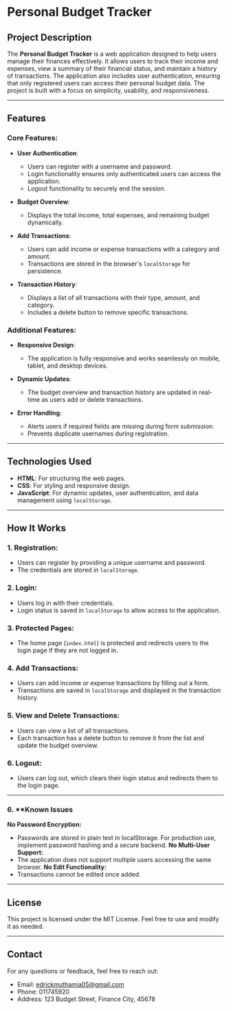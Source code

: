 # Personal Budget Tracker

## Project Description
The **Personal Budget Tracker** is a web application designed to help users manage their finances effectively. It allows users to track their income and expenses, view a summary of their financial status, and maintain a history of transactions. The application also includes user authentication, ensuring that only registered users can access their personal budget data. The project is built with a focus on simplicity, usability, and responsiveness.

---

## Features
### Core Features:
- **User Authentication**:
  - Users can register with a username and password.
  - Login functionality ensures only authenticated users can access the application.
  - Logout functionality to securely end the session.

- **Budget Overview**:
  - Displays the total income, total expenses, and remaining budget dynamically.

- **Add Transactions**:
  - Users can add income or expense transactions with a category and amount.
  - Transactions are stored in the browser's `localStorage` for persistence.

- **Transaction History**:
  - Displays a list of all transactions with their type, amount, and category.
  - Includes a delete button to remove specific transactions.

### Additional Features:
- **Responsive Design**:
  - The application is fully responsive and works seamlessly on mobile, tablet, and desktop devices.

- **Dynamic Updates**:
  - The budget overview and transaction history are updated in real-time as users add or delete transactions.

- **Error Handling**:
  - Alerts users if required fields are missing during form submission.
  - Prevents duplicate usernames during registration.

---

## Technologies Used
- **HTML**: For structuring the web pages.
- **CSS**: For styling and responsive design.
- **JavaScript**: For dynamic updates, user authentication, and data management using `localStorage`.

---

## How It Works
### 1. **Registration**:
   - Users can register by providing a unique username and password.
   - The credentials are stored in `localStorage`.

### 2. **Login**:
   - Users log in with their credentials.
   - Login status is saved in `localStorage` to allow access to the application.

### 3. **Protected Pages**:
   - The home page (`index.html`) is protected and redirects users to the login page if they are not logged in.

### 4. **Add Transactions**:
   - Users can add income or expense transactions by filling out a form.
   - Transactions are saved in `localStorage` and displayed in the transaction history.

### 5. **View and Delete Transactions**:
   - Users can view a list of all transactions.
   - Each transaction has a delete button to remove it from the list and update the budget overview.

### 6. **Logout**:
   - Users can log out, which clears their login status and redirects them to the login page.

---

### 6. **Known Issues
 **No Password Encryption:**
  - Passwords are stored in plain text in localStorage. For production use, implement      password hashing and a secure backend.
**No Multi-User Support:** 
 - The application does not support multiple users accessing the same browser.
**No Edit Functionality:** 
 - Transactions cannot be edited once added.


 ---

## License
This project is licensed under the MIT License. Feel free to use and modify it as needed.


---   

## Contact
For any questions or feedback, feel free to reach out:
- Email: edrickmuthamia05@gmail.com
- Phone: 011745920
- Address: 123 Budget Street, Finance City, 45678


